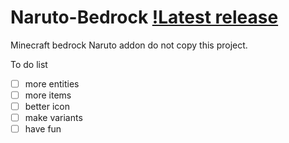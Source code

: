 # Naruto-Bedrock [!Latest release](https://badgen.net/github/release/modmaker101/minecraft-bedrock-naruto)
Minecraft bedrock Naruto addon
do not copy this project.

To do list
- [ ] more entities
- [ ] more items
- [ ] better icon
- [ ] make variants
- [ ] have fun
